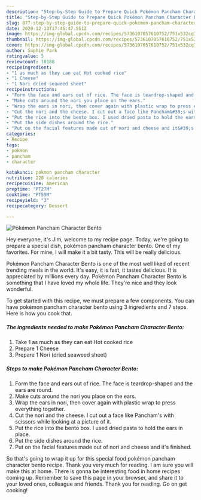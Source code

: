 ```yaml
---
description: "Step-by-Step Guide to Prepare Quick Pokémon Pancham Character Bento"
title: "Step-by-Step Guide to Prepare Quick Pokémon Pancham Character Bento"
slug: 877-step-by-step-guide-to-prepare-quick-pokemon-pancham-character-bento
date: 2020-12-13T17:45:47.551Z
image: https://img-global.cpcdn.com/recipes/5736107057610752/751x532cq70/pokemon-pancham-character-bento-recipe-main-photo.jpg
thumbnail: https://img-global.cpcdn.com/recipes/5736107057610752/751x532cq70/pokemon-pancham-character-bento-recipe-main-photo.jpg
cover: https://img-global.cpcdn.com/recipes/5736107057610752/751x532cq70/pokemon-pancham-character-bento-recipe-main-photo.jpg
author: Sophie Park
ratingvalue: 5
reviewcount: 10188
recipeingredient:
- "1 as much as they can eat Hot cooked rice"
- "1 Cheese"
- "1 Nori dried seaweed sheet"
recipeinstructions:
- "Form the face and ears out of rice. The face is teardrop-shaped and the ears are round."
- "Make cuts around the nori you place on the ears."
- "Wrap the ears in nori, then cover again with plastic wrap to press everything together."
- "Cut the nori and the cheese. I cut out a face like Pancham&#39;s with scissors while looking at a picture of it."
- "Put the rice into the bento box. I used dried pasta to hold the ears in place."
- "Put the side dishes around the rice."
- "Put on the facial features made out of nori and cheese and it&#39;s finished."
categories:
- Recipe
tags:
- pokmon
- pancham
- character

katakunci: pokmon pancham character 
nutrition: 228 calories
recipecuisine: American
preptime: "PT27M"
cooktime: "PT59M"
recipeyield: "3"
recipecategory: Dessert

---
```



![Pokémon Pancham Character Bento](https://img-global.cpcdn.com/recipes/5736107057610752/751x532cq70/pokemon-pancham-character-bento-recipe-main-photo.jpg)

Hey everyone, it's Jim, welcome to my recipe page. Today, we're going to prepare a special dish, pokémon pancham character bento. One of my favorites. For mine, I will make it a bit tasty. This will be really delicious.



Pokémon Pancham Character Bento is one of the most well liked of recent trending meals in the world. It's easy, it is fast, it tastes delicious. It is appreciated by millions every day. Pokémon Pancham Character Bento is something that I have loved my whole life. They're nice and they look wonderful.


To get started with this recipe, we must prepare a few components. You can have pokémon pancham character bento using 3 ingredients and 7 steps. Here is how you cook that.

<!--inarticleads1-->

##### The ingredients needed to make Pokémon Pancham Character Bento:

1. Take 1 as much as they can eat Hot cooked rice
1. Prepare 1 Cheese
1. Prepare 1 Nori (dried seaweed sheet)




<!--inarticleads2-->

##### Steps to make Pokémon Pancham Character Bento:

1. Form the face and ears out of rice. The face is teardrop-shaped and the ears are round.
1. Make cuts around the nori you place on the ears.
1. Wrap the ears in nori, then cover again with plastic wrap to press everything together.
1. Cut the nori and the cheese. I cut out a face like Pancham&#39;s with scissors while looking at a picture of it.
1. Put the rice into the bento box. I used dried pasta to hold the ears in place.
1. Put the side dishes around the rice.
1. Put on the facial features made out of nori and cheese and it&#39;s finished.




So that's going to wrap it up for this special food pokémon pancham character bento recipe. Thank you very much for reading. I am sure you will make this at home. There is gonna be interesting food in home recipes coming up. Remember to save this page in your browser, and share it to your loved ones, colleague and friends. Thank you for reading. Go on get cooking!

